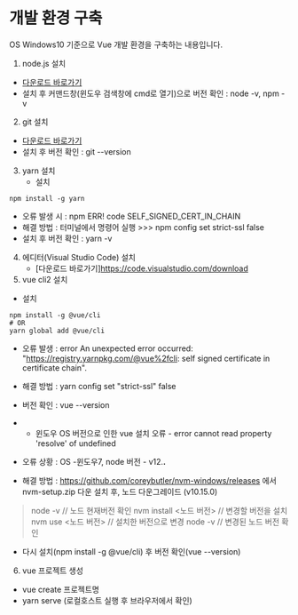 # 개발 환경 구축
OS Windows10 기준으로 Vue 개발 환경을 구축하는 내용입니다.

1. node.js 설치
* [다운로드 바로가기](https://nodejs.org/ko/download/)
* 설치 후 커맨드창(윈도우 검색창에 cmd로 열기)으로 버전 확인 : node -v, npm -v 
2. git 설치
* [다운로드 바로가기](https://git-scm.com/downloads)
* 설치 후 버전 확인 : git --version
3. yarn 설치
    * 설치
```
npm install -g yarn
```   

* 오류 발생 시 : npm ERR! code SELF_SIGNED_CERT_IN_CHAIN
* 해결 방법 :  터미널에서  명령어 실행 >>> npm config set strict-ssl false
* 설치 후 버전 확인 : yarn -v
4. 에디터(Visual Studio Code) 설치
    * [다운로드 바로가기]https://code.visualstudio.com/download
5. vue cli2 설치
* 설치
```
npm install -g @vue/cli 
# OR 
yarn global add @vue/cli
```

* 오류 발생 : error An unexpected error occurred: "https://registry.yarnpkg.com/@vue%2fcli: self signed certificate in certificate chain".
* 해결 방법 : yarn config set "strict-ssl" false
* 버전 확인 : vue --version
   
* * 윈도우 OS 버전으로 인한 vue 설치 오류 - error cannot read property 'resolve' of undefined
* 오류 상황 : OS -윈도우7, node 버전 - v12.**.**
* 해결 방법 : https://github.com/coreybutler/nvm-windows/releases 에서 nvm-setup.zip 다운 설치 후, 노드 다운그레이드 (v10.15.0)
> node -v // 노드 현재버전 확인
> nvm install <노드 버전> // 변경할 버전을 설치
> nvm use <노드 버전> // 설치한 버전으로 변경
> node -v // 변경된 노드 버전 확인
- 다시 설치(npm install -g @vue/cli) 후 버전 확인(vue --version)
6. vue 프로젝트 생성
- vue create 프로젝트명
- yarn serve (로컬호스트 실행 후 브라우저에서 확인)
